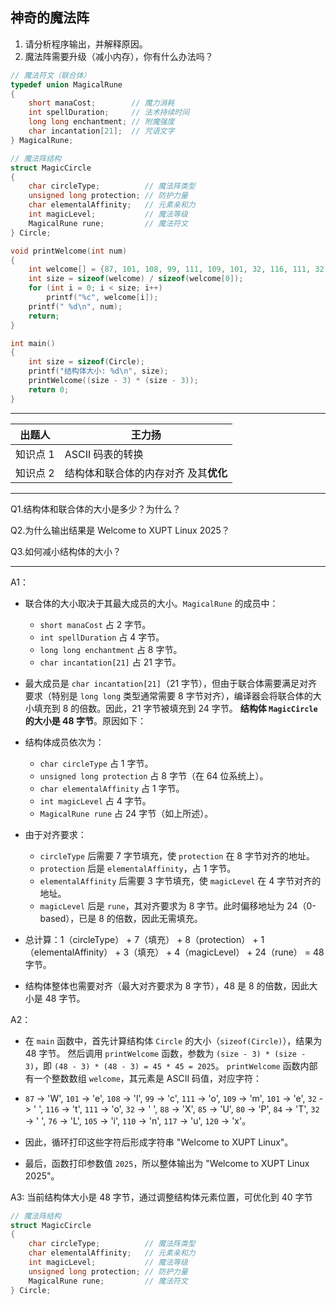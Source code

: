 ## 神奇的魔法阵

1. 请分析程序输出，并解释原因。
2. 魔法阵需要升级（减小内存），你有什么办法吗？

```c
// 魔法符文（联合体）
typedef union MagicalRune
{
    short manaCost;        // 魔力消耗
    int spellDuration;     // 法术持续时间
    long long enchantment; // 附魔强度
    char incantation[21];  // 咒语文字
} MagicalRune;

// 魔法阵结构
struct MagicCircle
{
    char circleType;          // 魔法阵类型
    unsigned long protection; // 防护力量
    char elementalAffinity;   // 元素亲和力
    int magicLevel;           // 魔法等级
    MagicalRune rune;         // 魔法符文
} Circle;

void printWelcome(int num)
{
    int welcome[] = {87, 101, 108, 99, 111, 109, 101, 32, 116, 111, 32, 88, 85, 80, 84, 32, 76, 105, 110, 117, 120};
    int size = sizeof(welcome) / sizeof(welcome[0]);
    for (int i = 0; i < size; i++)
        printf("%c", welcome[i]);
    printf(" %d\n", num);
    return;
}

int main()
{
    int size = sizeof(Circle);
    printf("结构体大小: %d\n", size);
    printWelcome((size - 3) * (size - 3));
    return 0;
}

```

---

| **出题人** | **王力扬**                            |
| ---------- | ------------------------------------- |
| 知识点 1   | ASCII 码表的转换                      |
| 知识点 2   | 结构体和联合体的内存对齐 及其**优化** |

---

Q1.结构体和联合体的大小是多少？为什么？

Q2.为什么输出结果是 Welcome to XUPT Linux 2025？

Q3.如何减小结构体的大小？

---

A1：

-   联合体的大小取决于其最大成员的大小。`MagicalRune` 的成员中：
    -   `short manaCost` 占 2 字节。
    -   `int spellDuration` 占 4 字节。
    -   `long long enchantment` 占 8 字节。
    -   `char incantation[21]` 占 21 字节。
-   最大成员是 `char incantation[21]`（21 字节），但由于联合体需要满足对齐要求（特别是 `long long` 类型通常需要 8 字节对齐），编译器会将联合体的大小填充到 8 的倍数。因此，21 字节被填充到 24 字节。
    **结构体 `MagicCircle` 的大小是 48 字节**。原因如下：

-   结构体成员依次为：
    -   `char circleType` 占 1 字节。
    -   `unsigned long protection` 占 8 字节（在 64 位系统上）。
    -   `char elementalAffinity` 占 1 字节。
    -   `int magicLevel` 占 4 字节。
    -   `MagicalRune rune` 占 24 字节（如上所述）。
-   由于对齐要求：
    -   `circleType` 后需要 7 字节填充，使 `protection` 在 8 字节对齐的地址。
    -   `protection` 后是 `elementalAffinity`，占 1 字节。
    -   `elementalAffinity` 后需要 3 字节填充，使 `magicLevel` 在 4 字节对齐的地址。
    -   `magicLevel` 后是 `rune`，其对齐要求为 8 字节。此时偏移地址为 24（0-based），已是 8 的倍数，因此无需填充。
-   总计算：1（circleType） + 7（填充） + 8（protection） + 1（elementalAffinity） + 3（填充） + 4（magicLevel） + 24（rune） = 48 字节。
-   结构体整体也需要对齐（最大对齐要求为 8 字节），48 是 8 的倍数，因此大小是 48 字节。

A2：

-   在 `main` 函数中，首先计算结构体 `Circle` 的大小（`sizeof(Circle)`），结果为 48 字节。
    然后调用 `printWelcome` 函数，参数为 `(size - 3) * (size - 3)`，即 `(48 - 3) * (48 - 3) = 45 * 45 = 2025`。
    `printWelcome` 函数内部有一个整数数组 `welcome`，其元素是 ASCII 码值，对应字符：

-   `87` -> 'W', `101` -> 'e', `108` -> 'l', `99` -> 'c', `111` -> 'o', `109` -> 'm', `101` -> 'e', `32` -> ' ', `116` -> 't', `111` -> 'o', `32` -> ' ', `88` -> 'X', `85` -> 'U', `80` -> 'P', `84` -> 'T', `32` -> ' ', `76` -> 'L', `105` -> 'i', `110` -> 'n', `117` -> 'u', `120` -> 'x'。
-   因此，循环打印这些字符后形成字符串 "Welcome to XUPT Linux"。
-   最后，函数打印参数值 `2025`，所以整体输出为 "Welcome to XUPT Linux 2025"。

A3:
当前结构体大小是 48 字节，通过调整结构体元素位置，可优化到 40 字节

```c
// 魔法阵结构
struct MagicCircle
{
    char circleType;          // 魔法阵类型
    char elementalAffinity;   // 元素亲和力
    int magicLevel;           // 魔法等级
    unsigned long protection; // 防护力量
    MagicalRune rune;         // 魔法符文
} Circle;
```
